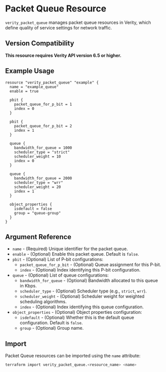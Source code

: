 # Packet Queue Resource

`verity_packet_queue` manages packet queue resources in Verity, which define quality of service settings for network traffic.

## Version Compatibility

**This resource requires Verity API version 6.5 or higher.**

## Example Usage

```hcl
resource "verity_packet_queue" "example" {
  name = "example_queue"
  enable = true
  
  pbit {
    packet_queue_for_p_bit = 1
    index = 0
  }
  
  pbit {
    packet_queue_for_p_bit = 2
    index = 1
  }
  
  queue {
    bandwidth_for_queue = 1000
    scheduler_type = "strict"
    scheduler_weight = 10
    index = 0
  }
  
  queue {
    bandwidth_for_queue = 2000
    scheduler_type = "wrr"
    scheduler_weight = 20
    index = 1
  }
  
  object_properties {
    isdefault = false
    group = "queue-group"
  }
}
```

## Argument Reference

* `name` - (Required) Unique identifier for the packet queue.
* `enable` - (Optional) Enable this packet queue. Default is `false`.
* `pbit` - (Optional) List of P-bit configurations:
  * `packet_queue_for_p_bit` - (Optional) Queue assignment for this P-bit.
  * `index` - (Optional) Index identifying this P-bit configuration.
* `queue` - (Optional) List of queue configurations:
  * `bandwidth_for_queue` - (Optional) Bandwidth allocated to this queue in Kbps.
  * `scheduler_type` - (Optional) Scheduler type (e.g., `strict`, `wrr`).
  * `scheduler_weight` - (Optional) Scheduler weight for weighted scheduling algorithms.
  * `index` - (Optional) Index identifying this queue configuration.
* `object_properties` - (Optional) Object properties configuration:
  * `isdefault` - (Optional) Whether this is the default queue configuration. Default is `false`.
  * `group` - (Optional) Group name.

## Import

Packet Queue resources can be imported using the `name` attribute:

```sh
terraform import verity_packet_queue.<resource_name> <name>
```
